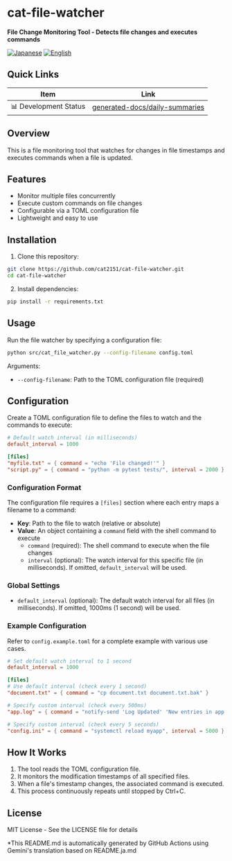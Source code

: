 # cat-file-watcher

**File Change Monitoring Tool - Detects file changes and executes commands**

<p align="left">
  <a href="README.ja.md"><img src="https://img.shields.io/badge/🇯🇵-Japanese-red.svg" alt="Japanese"></a>
  <a href="README.md"><img src="https://img.shields.io/badge/🇺🇸-English-blue.svg" alt="English"></a>
</p>

## Quick Links
| Item | Link |
|------|--------|
| 📊 Development Status | [generated-docs/daily-summaries](generated-docs/daily-summaries) |

## Overview

This is a file monitoring tool that watches for changes in file timestamps and executes commands when a file is updated.

## Features

- Monitor multiple files concurrently
- Execute custom commands on file changes
- Configurable via a TOML configuration file
- Lightweight and easy to use

## Installation

1. Clone this repository:
```bash
git clone https://github.com/cat2151/cat-file-watcher.git
cd cat-file-watcher
```

2. Install dependencies:
```bash
pip install -r requirements.txt
```

## Usage

Run the file watcher by specifying a configuration file:

```bash
python src/cat_file_watcher.py --config-filename config.toml
```

Arguments:
- `--config-filename`: Path to the TOML configuration file (required)

## Configuration

Create a TOML configuration file to define the files to watch and the commands to execute:

```toml
# Default watch interval (in milliseconds)
default_interval = 1000

[files]
"myfile.txt" = { command = "echo 'File changed!'" }
"script.py" = { command = "python -m pytest tests/", interval = 2000 }
```

### Configuration Format

The configuration file requires a `[files]` section where each entry maps a filename to a command:

- **Key**: Path to the file to watch (relative or absolute)
- **Value**: An object containing a `command` field with the shell command to execute
  - `command` (required): The shell command to execute when the file changes
  - `interval` (optional): The watch interval for this specific file (in milliseconds). If omitted, `default_interval` will be used.

### Global Settings

- `default_interval` (optional): The default watch interval for all files (in milliseconds). If omitted, 1000ms (1 second) will be used.

### Example Configuration

Refer to `config.example.toml` for a complete example with various use cases.

```toml
# Set default watch interval to 1 second
default_interval = 1000

[files]
# Use default interval (check every 1 second)
"document.txt" = { command = "cp document.txt document.txt.bak" }

# Specify custom interval (check every 500ms)
"app.log" = { command = "notify-send 'Log Updated' 'New entries in app.log'", interval = 500 }

# Specify custom interval (check every 5 seconds)
"config.ini" = { command = "systemctl reload myapp", interval = 5000 }
```

## How It Works

1. The tool reads the TOML configuration file.
2. It monitors the modification timestamps of all specified files.
3. When a file's timestamp changes, the associated command is executed.
4. This process continuously repeats until stopped by Ctrl+C.

## License

MIT License - See the LICENSE file for details

*This README.md is automatically generated by GitHub Actions using Gemini's translation based on README.ja.md